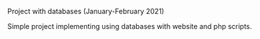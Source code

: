 Project with databases (January-February 2021)

Simple project implementing using databases with website and php scripts.
